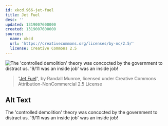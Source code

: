 ```yaml
---
id: xkcd.966-jet-fuel
title: Jet Fuel
desc: ''
updated: 1319007600000
created: 1319007600000
sources:
  name: xkcd
  url: 'https://creativecommons.org/licenses/by-nc/2.5/'
  license: Creative Commons 2.5
---
```

![The 'controlled demolition' theory was concocted by the government to distract us. '9/11 was an inside job' was an inside job!](https://imgs.xkcd.com/comics/jet_fuel.png)
> "[Jet Fuel](https://xkcd.com/966/)", by Randall Munroe, licensed under Creative Commons Attribution-NonCommercial 2.5 License

## Alt Text
The 'controlled demolition' theory was concocted by the government to distract us. '9/11 was an inside job' was an inside job!
